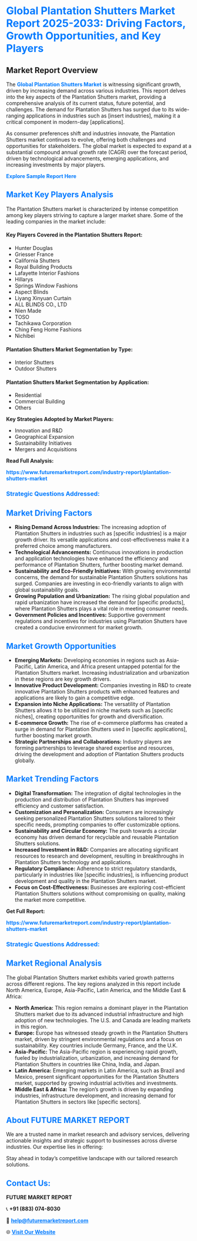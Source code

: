 <h1 style="color: #007BFF;">Global Plantation Shutters Market Report 2025-2033: Driving Factors, Growth Opportunities, and Key Players</h1>

<section id="overview">
<h2>Market Report Overview</h2>
<p>The <a href="https://www.futuremarketreport.com/industry-report/plantation-shutters-market" style="color: #007BFF; text-decoration: none;"><strong>Global Plantation Shutters Market</strong></a> is witnessing significant growth, driven by increasing demand across various industries. This report delves into the key aspects of the Plantation Shutters market, providing a comprehensive analysis of its current status, future potential, and challenges. The demand for Plantation Shutters has surged due to its wide-ranging applications in industries such as [insert industries], making it a critical component in modern-day [applications].</p>
<p>As consumer preferences shift and industries innovate, the Plantation Shutters market continues to evolve, offering both challenges and opportunities for stakeholders. The global market is expected to expand at a substantial compound annual growth rate (CAGR) over the forecast period, driven by technological advancements, emerging applications, and increasing investments by major players.</p>
</section>

<section id="overview">
<p><a href="https://www.futuremarketreport.com/request-sample/reportId=58785" style="color: #007BFF; text-decoration: none;"><strong>Explore Sample Report Here</strong></a></p>
</section>

<section id="key-players">
<h2 style="color: #007BFF;">Market Key Players Analysis</h2>
<p>The Plantation Shutters market is characterized by intense competition among key players striving to capture a larger market share. Some of the leading companies in the market include:</p>
<h4>Key Players Covered in the Plantation Shutters Report:</h4>
<ul><li>Hunter Douglas</li><li>Griesser France</li><li>California Shutters</li><li>Royal Building Products</li><li>Lafayette Interior Fashions</li><li>Hillarys</li><li>Springs Window Fashions</li><li>Aspect Blinds</li><li>Liyang Xinyuan Curtain</li><li>ALL BLINDS CO., LTD</li><li>Nien Made</li><li>TOSO</li><li>Tachikawa Corporation</li><li>Ching Feng Home Fashions</li><li>Nichibei</li></ul>
<h4>Plantation Shutters Market Segmentation by Type:</h4>
<ul><li>Interior Shutters</li><li>Outdoor Shutters</li></ul>

<h4>Plantation Shutters Market Segmentation by Application:</h4>
<ul><li>Residential</li><li>Commercial Building</li><li>Others</li></ul>
<p><strong>Key Strategies Adopted by Market Players:</strong></p>
<ul>
<li>Innovation and R&D</li>
<li>Geographical Expansion</li>
<li>Sustainability Initiatives</li>
<li>Mergers and Acquisitions</li>
</ul>
</section>

<section>
<p><strong>Read Full Analysis: </strong></p><a href="https://www.futuremarketreport.com/industry-report/plantation-shutters-market" style="color: #007BFF; text-decoration: none;"><strong>https://www.futuremarketreport.com/industry-report/plantation-shutters-market</strong></a>
<h3 style="color: #007BFF;">Strategic Questions Addressed:</h3>
</section>

<section id="driving-factors">
<h2 style="color: #007BFF;">Market Driving Factors</h2>
<ul>
<li><strong>Rising Demand Across Industries:</strong> The increasing adoption of Plantation Shutters in industries such as [specific industries] is a major growth driver. Its versatile applications and cost-effectiveness make it a preferred choice among manufacturers.</li>
<li><strong>Technological Advancements:</strong> Continuous innovations in production and application technologies have enhanced the efficiency and performance of Plantation Shutters, further boosting market demand.</li>
<li><strong>Sustainability and Eco-Friendly Initiatives:</strong> With growing environmental concerns, the demand for sustainable Plantation Shutters solutions has surged. Companies are investing in eco-friendly variants to align with global sustainability goals.</li>
<li><strong>Growing Population and Urbanization:</strong> The rising global population and rapid urbanization have increased the demand for [specific products], where Plantation Shutters plays a vital role in meeting consumer needs.</li>
<li><strong>Government Policies and Incentives:</strong> Supportive government regulations and incentives for industries using Plantation Shutters have created a conducive environment for market growth.</li>
</ul>
</section>

<section id="growth-opportunities">
<h2 style="color: #007BFF;">Market Growth Opportunities</h2>
<ul>
<li><strong>Emerging Markets:</strong> Developing economies in regions such as Asia-Pacific, Latin America, and Africa present untapped potential for the Plantation Shutters market. Increasing industrialization and urbanization in these regions are key growth drivers.</li>
<li><strong>Innovative Product Development:</strong> Companies investing in R&D to create innovative Plantation Shutters products with enhanced features and applications are likely to gain a competitive edge.</li>
<li><strong>Expansion into Niche Applications:</strong> The versatility of Plantation Shutters allows it to be utilized in niche markets such as [specific niches], creating opportunities for growth and diversification.</li>
<li><strong>E-commerce Growth:</strong> The rise of e-commerce platforms has created a surge in demand for Plantation Shutters used in [specific applications], further boosting market growth.</li>
<li><strong>Strategic Partnerships and Collaborations:</strong> Industry players are forming partnerships to leverage shared expertise and resources, driving the development and adoption of Plantation Shutters products globally.</li>
</ul>
</section>

<section id="trending-factors">
<h2 style="color: #007BFF;">Market Trending Factors</h2>
<ul>
<li><strong>Digital Transformation:</strong> The integration of digital technologies in the production and distribution of Plantation Shutters has improved efficiency and customer satisfaction.</li>
<li><strong>Customization and Personalization:</strong> Consumers are increasingly seeking personalized Plantation Shutters solutions tailored to their specific needs, prompting companies to offer customizable options.</li>
<li><strong>Sustainability and Circular Economy:</strong> The push towards a circular economy has driven demand for recyclable and reusable Plantation Shutters solutions.</li>
<li><strong>Increased Investment in R&D:</strong> Companies are allocating significant resources to research and development, resulting in breakthroughs in Plantation Shutters technology and applications.</li>
<li><strong>Regulatory Compliance:</strong> Adherence to strict regulatory standards, particularly in industries like [specific industries], is influencing product development and quality in the Plantation Shutters market.</li>
<li><strong>Focus on Cost-Effectiveness:</strong> Businesses are exploring cost-efficient Plantation Shutters solutions without compromising on quality, making the market more competitive.</li>
</ul>
</section>

<section>
<p><strong>Get Full Report: </strong></p><a href="https://www.futuremarketreport.com/industry-report/plantation-shutters-market" style="color: #007BFF; text-decoration: none;"><strong>https://www.futuremarketreport.com/industry-report/plantation-shutters-market</strong></a>
<h3 style="color: #007BFF;">Strategic Questions Addressed:</h3>
</section>


<section id="regional-analysis">
<h2 style="color: #007BFF;">Market Regional Analysis</h2>
<p>The global Plantation Shutters market exhibits varied growth patterns across different regions. The key regions analyzed in this report include North America, Europe, Asia-Pacific, Latin America, and the Middle East & Africa:</p>
<ul>
<li><strong>North America:</strong> This region remains a dominant player in the Plantation Shutters market due to its advanced industrial infrastructure and high adoption of new technologies. The U.S. and Canada are leading markets in this region.</li>
<li><strong>Europe:</strong> Europe has witnessed steady growth in the Plantation Shutters market, driven by stringent environmental regulations and a focus on sustainability. Key countries include Germany, France, and the U.K.</li>
<li><strong>Asia-Pacific:</strong> The Asia-Pacific region is experiencing rapid growth, fueled by industrialization, urbanization, and increasing demand for Plantation Shutters in countries like China, India, and Japan.</li>
<li><strong>Latin America:</strong> Emerging markets in Latin America, such as Brazil and Mexico, present significant opportunities for the Plantation Shutters market, supported by growing industrial activities and investments.</li>
<li><strong>Middle East & Africa:</strong> The region’s growth is driven by expanding industries, infrastructure development, and increasing demand for Plantation Shutters in sectors like [specific sectors].</li>
</ul>
</section>

<footer>
<h2 style="color: #007BFF;">About FUTURE MARKET REPORT</h2>
<p>We are a trusted name in market research and advisory services, delivering actionable insights and strategic support to businesses across diverse industries. Our expertise lies in offering:</p>

<p>Stay ahead in today’s competitive landscape with our tailored research solutions.</p>

<h2 style="color: #007BFF;">Contact Us:</h2>
<p><strong>FUTURE MARKET REPORT</strong></p>
<p>📞 <strong>+91 (883) 074-8030</strong></p>
<p>📧 <strong><a href="mailto:help@futuremarketreport.com" style="color: #007BFF;">help@futuremarketreport.com</a></strong></p>
<p>🌐 <strong><a href="https://www.futuremarketreport.com/" style="color: #007BFF;">Visit Our Website</a></strong></p>
</footer>
